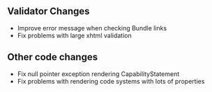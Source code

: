 ## Validator Changes

* Improve error message when checking Bundle links
* Fix problems with large xhtml validation

## Other code changes

* Fix null pointer exception rendering CapabilityStatement
* Fix problems with rendering code systems with lots of properties
